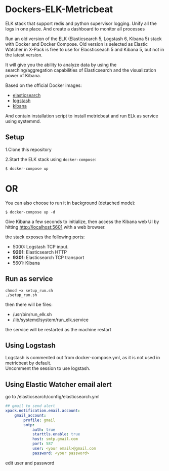 # Dockers-ELK-Metricbeat

ELK stack that support redis and python supervisor logging. Unify all the logs in one place. And create a dashboard to monitor all processes

Run an old version of the ELK (Elasticsearch 5, Logstash 6, Kibana 5) stack with Docker and Docker Compose.
Old version is selected as Elastic Watcher in X-Pack is free to use for Elacsticseach 5 and Kibana 5, but not in the latest version.

It will give you the ability to analyze data by using the searching/aggregation capabilities of Elasticsearch
and the visualization power of Kibana.

Based on the official Docker images:

* [elasticsearch](https://github.com/elastic/elasticsearch-docker)
* [logstash](https://github.com/elastic/logstash-docker)
* [kibana](https://github.com/elastic/kibana-docker)  

And contain installation script to install metricbeat and run ELk as service using systemmd.

## Setup 

1.Clone this repository  

2.Start the ELK stack using `docker-compose`:  

```console
$ docker-compose up
```
# OR

You can also choose to run it in background (detached mode):

```console
$ docker-compose up -d
```

Give Kibana a few seconds to initialize, then access the Kibana web UI by hitting
[http://localhost:5601](http://localhost:5601) with a web browser.

the stack exposes the following ports:
* 5000: Logstash TCP input.
* **9201**: Elasticsearch HTTP
* **9301**: Elasticsearch TCP transport
* 5601: Kibana

## Run as service
```console
chmod +x setup_run.sh
./setup_run.sh
```
then there will be files:
- /usr/bin/run_elk.sh
- /lib/systemd/system/run_elk.service  

the service will be restarted as the machine restart

## Using Logstash
Logstash is commented out from docker-compose.yml, as it is not used in metricbeat by default.  
Uncomment the session to use logstash.

## Using Elastic Watcher email alert
go to /elasticsearch/config/elasticsearch.yml  
```yml
## gmail to send alert
xpack.notification.email.account:
    gmail_account:
        profile: gmail
        smtp:
            auth: true
            starttls.enable: true
            host: smtp.gmail.com
            port: 587
            user: <your email>@gmail.com
            password: <your password>
```
edit user and password  
